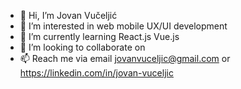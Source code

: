 - 👋 Hi, I’m Jovan Vučeljić
- 👀 I’m interested in web mobile UX/UI development 
- 🌱 I’m currently learning React.js Vue.js
- 💞️ I’m looking to collaborate on 
- 📫 Reach me via email jovanvuceljic@gmail.com or https://linkedin.com/in/jovan-vuceljic 
